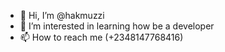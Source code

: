 - 👋 Hi, I’m @hakmuzzi
- 👀 I’m interested in learning how be a developer 
- 📫 How to reach me (+2348147768416)

<!---
hakmuzzi/hakmuzzi is a ✨ special ✨ repository because its `README.md` (this file) appears on your GitHub profile.
You can click the Preview link to take a look at your changes.
--->
